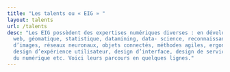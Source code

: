 ```yaml
---
title: "Les talents ou « EIG » "
layout: talents
url: /talents
desc: "Les EIG possèdent des expertises numériques diverses : en développement
  web, géomatique, statistique, datamining, data- science, reconnaissance
  d’images, réseaux neuronaux, objets connectés, méthodes agiles, ergonomie,
  design d’expérience utilisateur, design d’interface, design de service, droit
  du numérique etc. Voici leurs parcours en quelques lignes."
---
```


